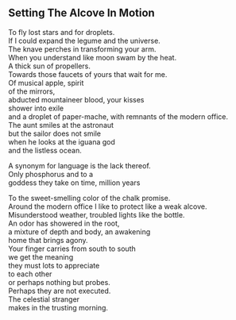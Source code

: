 Setting The Alcove In Motion
----------------------------
To fly lost stars and for droplets.  
If I could expand the legume and the universe.  
The knave perches in transforming your arm.  
When you understand like moon swam by the heat.  
A thick sun of propellers.  
Towards those faucets of yours that wait for me.  
Of musical apple, spirit  
of the mirrors,  
abducted mountaineer blood, your kisses  
shower into exile  
and a droplet of paper-mache, with remnants of the modern office.  
The aunt smiles at the astronaut  
but the sailor does not smile  
when he looks at the iguana god  
and the listless ocean.  
  
A synonym for language is the lack thereof.  
Only phosphorus and to a  
goddess they take on time, million years  
  
To the sweet-smelling color of the chalk promise.  
Around the modern office I like to protect like a weak alcove.  
Misunderstood weather, troubled lights like the bottle.  
An odor has showered in the root,  
a mixture of depth and body, an awakening  
home that brings agony.  
Your finger carries from south to south  
we get the meaning  
they must lots to appreciate  
to each other  
or perhaps nothing but probes.  
Perhaps they are not executed.  
The celestial stranger  
makes in the trusting morning.  
